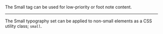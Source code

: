The Small tag can be used for low-priority or foot note content.

---

The Small typography set can be applied to non-small elements as a CSS utility class; `small`.
